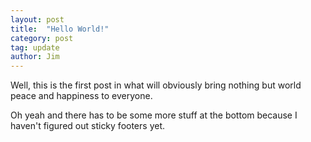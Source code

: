 ```yaml
---
layout: post
title:  "Hello World!"
category: post
tag: update
author: Jim
---
```


Well, this is the first post in what will obviously bring nothing but world peace and happiness to everyone.

Oh yeah and there has to be some more stuff at the bottom because I haven't figured out sticky footers yet.
